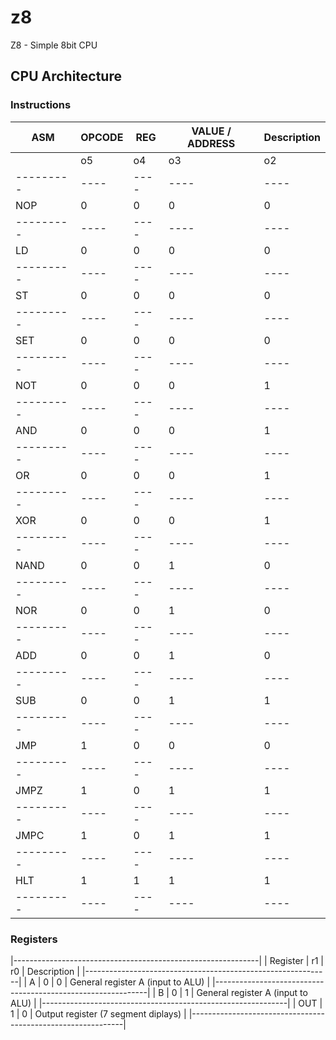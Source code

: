 # z8
Z8 - Simple 8bit CPU

## CPU Architecture

### Instructions

|   ASM   |           OPCODE            |   REG   |           VALUE / ADDRESS             | Description                       |
|---------|-----------------------------|---------|---------------------------------------|-----------------------------------|
|         | o5 | o4 | o3 | o2 | o1 | o0 | r1 | r0 | a7 | a6 | a5 | a4 | a3 | a2 | a1 | a0 |                                   |
|---------|----|----|----|----|----|----|----|----|----|----|----|----|----|----|----|----|-----------------------------------|
| NOP     |  0 |  0 |  0 |  0 |  0 |  0 |  x |  x |  x |  x |  x |  x |  x |  x |  x |  x | No operation                      |
|---------|----|----|----|----|----|----|----|----|----|----|----|----|----|----|----|----|-----------------------------------|
| LD      |  0 |  0 |  0 |  0 |  0 |  1 | r1 | r0 | a7 | a6 | a5 | a4 | a3 | a2 | a1 | a0 | Load from RAM into register       |
|---------|----|----|----|----|----|----|----|----|----|----|----|----|----|----|----|----|-----------------------------------|
| ST      |  0 |  0 |  0 |  0 |  1 |  0 | r1 | r0 | a7 | a6 | a5 | a4 | a3 | a2 | a1 | a0 | Load from register into RAM       |
|---------|----|----|----|----|----|----|----|----|----|----|----|----|----|----|----|----|-----------------------------------|
| SET     |  0 |  0 |  0 |  0 |  1 |  1 | r1 | r0 | v7 | v6 | v5 | v4 | v3 | v2 | v1 | v0 | Load constant into register       |
|---------|----|----|----|----|----|----|----|----|----|----|----|----|----|----|----|----|-----------------------------------|
| NOT     |  0 |  0 |  0 |  1 |  0 |  0 |  x |  x |  x |  x |  x |  x |  x |  x |  x |  x | Not A                             |
|---------|----|----|----|----|----|----|----|----|----|----|----|----|----|----|----|----|-----------------------------------|
| AND     |  0 |  0 |  0 |  1 |  0 |  1 |  x |  x |  x |  x |  x |  x |  x |  x |  x |  x | A and B                           |
|---------|----|----|----|----|----|----|----|----|----|----|----|----|----|----|----|----|-----------------------------------|
| OR      |  0 |  0 | 0  |  1 |  1 |  0 |  x |  x |  x |  x |  x |  x |  x |  x |  x |  x | A or B                            |
|---------|----|----|----|----|----|----|----|----|----|----|----|----|----|----|----|----|-----------------------------------|
| XOR     |  0 |  0 | 0  |  1 |  1 |  1 |  x |  x |  x |  x |  x |  x |  x |  x |  x |  x | A xor B                           |
|---------|----|----|----|----|----|----|----|----|----|----|----|----|----|----|----|----|-----------------------------------|
| NAND    |  0 |  0 | 1  |  0 |  0 |  0 |  x |  x |  x |  x |  x |  x |  x |  x |  x |  x | A nand B                          |
|---------|----|----|----|----|----|----|----|----|----|----|----|----|----|----|----|----|-----------------------------------|
| NOR     |  0 |  0 | 1  |  0 |  0 |  1 |  x |  x |  x |  x |  x |  x |  x |  x |  x |  x | A nor B                           |
|---------|----|----|----|----|----|----|----|----|----|----|----|----|----|----|----|----|-----------------------------------|
| ADD     |  0 |  0 | 1  |  0 |  1 |  1 |  x |  x |  x |  x |  x |  x |  x |  x |  x |  x | A add B                           |
|---------|----|----|----|----|----|----|----|----|----|----|----|----|----|----|----|----|-----------------------------------|
| SUB     |  0 |  0 | 1  |  1 |  0 |  0 |  x |  x |  x |  x |  x |  x |  x |  x |  x |  x | A sub B                           |
|---------|----|----|----|----|----|----|----|----|----|----|----|----|----|----|----|----|-----------------------------------|
| JMP     |  1 |  0 | 0  |  0 |  0 |  1 |  x |  x |  x |  x |  x |  x |  x |  x |  x |  x | Jump                              |
|---------|----|----|----|----|----|----|----|----|----|----|----|----|----|----|----|----|-----------------------------------|
| JMPZ    |  1 |  0 | 1  |  1 |  1 |  0 |  x |  x |  x |  x |  x |  x |  x |  x |  x |  x | Jump if zero flag is set          |
|---------|----|----|----|----|----|----|----|----|----|----|----|----|----|----|----|----|-----------------------------------|
| JMPC    |  1 |  0 | 1  |  1 |  1 |  1 |  x |  x |  x |  x |  x |  x |  x |  x |  x |  x | Jump if carry flag is set         |
|---------|----|----|----|----|----|----|----|----|----|----|----|----|----|----|----|----|-----------------------------------|
| HLT     |  1 |  1 | 1  |  1 |  1 |  1 |  x |  x |  x |  x |  x |  x |  x |  x |  x |  x | Halt                              |
|---------|----|----|----|----|----|----|----|----|----|----|----|----|----|----|----|----|-----------------------------------|



### Registers

|-------------------------------------------------------------|
| Register  | r1 | r0 | Description                           |
|-------------------------------------------------------------|
| A         |  0 |  0 | General register A (input to ALU)     |
|-------------------------------------------------------------|
| B         |  0 |  1 | General register A (input to ALU)     |
|-------------------------------------------------------------|
| OUT       |  1 |  0 | Output register (7 segment diplays)   |
|-------------------------------------------------------------|
